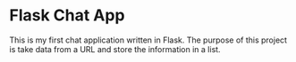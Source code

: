 # Flask Chat App

This is my first chat application written in Flask. The purpose of this project is take data from a URL and store the information in a list.